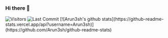 ### Hi there 👋
<img alt="Visitors" src="https://komarev.com/ghpvc/?username=Arun3sh&style=flat&labelColor=black&logo=github&label=PROFILE+VIEWS&color=29bf12"/>
<img alt="Last Commit" src="https://img.shields.io/github/last-commit/Arun3sh/Profile?logo=markdown&label=LAST+UPDATE&color=29bf12&style=flat">
[![Arun3sh's github stats](https://github-readme-stats.vercel.app/api?username=Arun3sh)](https://github.com/Arun3sh/github-readme-stats)

